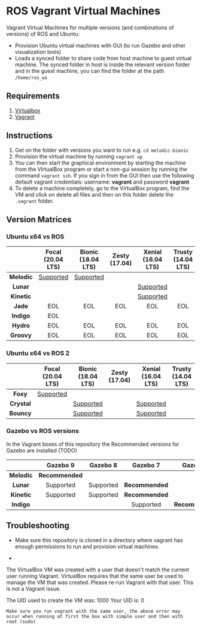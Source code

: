 # ROS Vagrant Virtual Machines

Vagrant Virtual Machines for multiple versions (and combinations of versions) of ROS and Ubuntu:

- Provision Ubuntu virtual machines with GUI (to run Gazebo and other visualization tools)
- Loads a synced folder to share code from host machine to guest virtual machine. The synced folder in host is inside
  the relevant version folder and in the guest machine, you can find the folder at the path `/home/ros_ws`

## Requirements

1. [Virtualbox](https://www.virtualbox.org/wiki/Downloads)
2. [Vagrant](https://www.vagrantup.com/downloads.html)

## Instructions

1. Get on the folder with versions you want to run e.g. `cd melodic-bionic`
2. Provision the virtual machine by running `vagrant up`
3. You can then start the graphical environment by starting the machine from the VirtualBox program or
   start a non-gui session by running the command `vagrant ssh`. If you sign in from the GUI then use the following default vagrant credentials:
   username: **vagrant** and password **vagrant**
4. To delete a machine completely, go to the VirtualBox program, find the VM and click on delete all files and then on
   this folder delete the `.vagrant` folder.

## Version Matrices

### Ubuntu x64 vs ROS

|             |         Focal <br> (20.04 LTS)         |         Bionic <br>(18.04 LTS)          | Zesty <br>(17.04) |         Xenial <br>(16.04 LTS)          | Trusty <br>(14.04 LTS) | Precise <br>(12.04 LTS) |
| :---------: | :------------------------------------: | :-------------------------------------: | :---------------: | :-------------------------------------: | :--------------------: | :---------------------: |
| **Melodic** | [Supported](./melodic-focal/README.md) | [Supported](./melodic-bionic/README.md) |
|  **Lunar**  |                                        |                                         |                   |  [Supported](./lunar-xenial/README.md)  |
| **Kinetic** |                                        |                                         |                   | [Supported](./kinetic-xenial/README.md) |
|  **Jade**   |                  EOL                   |                   EOL                   |        EOL        |                   EOL                   |          EOL           |           EOL           |
| **Indigo**  |                  EOL                   |
|  **Hydro**  |                  EOL                   |                   EOL                   |        EOL        |                   EOL                   |          EOL           |           EOL           |
| **Groovy**  |                  EOL                   |                   EOL                   |        EOL        |                   EOL                   |          EOL           |           EOL           |

### Ubuntu x64 vs ROS 2

|             |       Focal <br> (20.04 LTS)        |         Bionic <br>(18.04 LTS)          | Zesty <br>(17.04) |         Xenial <br>(16.04 LTS)          | Trusty <br>(14.04 LTS) | Precise <br>(12.04 LTS) |
| :---------: | :---------------------------------: | :-------------------------------------: | :---------------: | :-------------------------------------: | :--------------------: | :---------------------: |
|  **Foxy**   | [Supported](./foxy-focal/README.md) |                                         |                   |                                         |
| **Crystal** |                                     | [Supported](./crystal-bionic/README.md) |                   | [Supported](./crystal-xenial/README.md) |
| **Bouncy**  |                                     | [Supported](./bouncy-bionic/README.md)  |                   | [Supported](./bouncy-xenial/README.md)  |

### Gazebo vs ROS versions

In the Vagrant boxes of this repository the Recommended versions for Gazebo are installed (TODO)

|             |    Gazebo 9     | Gazebo 8  |    Gazebo 7     |    Gazebo 2     |
| :---------: | :-------------: | :-------: | :-------------: | :-------------: |
| **Melodic** | **Recommended** |           |                 |                 |
|  **Lunar**  |    Supported    | Supported | **Recommended** |                 |
| **Kinetic** |    Supported    | Supported | **Recommended** |                 |
| **Indigo**  |                 |           |    Supported    | **Recommended** |


## Troubleshooting

- Make sure this repository is cloned in a directory where vagrant has enough permissions to run and provision virtual machines.
- ```
The VirtualBox VM was created with a user that doesn't match the
current user running Vagrant. VirtualBox requires that the same user
be used to manage the VM that was created. Please re-run Vagrant with
that user. This is not a Vagrant issue.

The UID used to create the VM was: 1000
Your UID is: 0
```
Make sure you run vagrant with the same user, the above error may occur when running at first the box with simple user and then with root (sudo)
